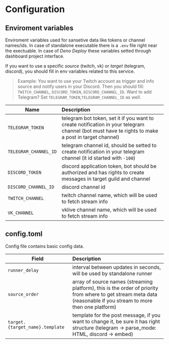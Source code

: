 # Configuration

## Enviroment variables

Enviroment variables used for sansetive data like tokens or channel names/ids. In case of standalone executable there is
a `.env` file right near the exectuable. In case of _Deno Deploy_ these variables setted through dashboard project
interface.

If you want to use a specific _source_ (twitch, vk) or _target_ (telegram, discord), you should fill in env variables
related to this service.

> Example: You want to use your Twitch account as trigger and info source and notify users in your Discord. Then you
> should fill: `TWITCH_CHANNEL`, `DISCORD_TOKEN`, `DISCORD_CHANNEL_ID`. Want to add Telegram? Set
> `TELEGRAM_TOKEN`,`TELEGRAM_CHANNEL_ID` as well.

| Name                  | Description                                                                                                                                       |
| --------------------- | :------------------------------------------------------------------------------------------------------------------------------------------------ |
| `TELEGRAM_TOKEN`      | telegram bot token, set it if you want to create notification in your telegram channel (bot must have te rights to make a post in target channel) |
| `TELEGRAM_CHANNEL_ID` | telegram channel id, should be setted to create notification in your telegram channel (it id started with `-100`)                                 |
| `DISCORD_TOKEN`       | discord application token, bot should be authorized and has rights to create messages in target guild and channel                                 |
| `DISCORD_CHANNEL_ID`  | discord channel id                                                                                                                                |
| `TWITCH_CHANNEL`      | twitch channel name, which will be used to fetch stream info                                                                                      |
| `VK_CHANNEL`          | vklive channel name, which will be used to fetch stream info                                                                                      |

## config.toml

Config file contains basic config data.

| Field                           | Description                                                                                                                                                       |
| ------------------------------- | :---------------------------------------------------------------------------------------------------------------------------------------------------------------- |
| `runner_delay`                  | interval between updates in seconds, will be used by standalone runner                                                                                            |
| `source_order`                  | array of source names (streaming platform), this is the order of priority from where to get stream meta data (reasonable if you stream to more then one platform) |
| `target.{target_name}.template` | template for the post message, if you want to change it, be sure it has right structure (telegram -> parse_mode: HTML, discord -> embed)                          |
